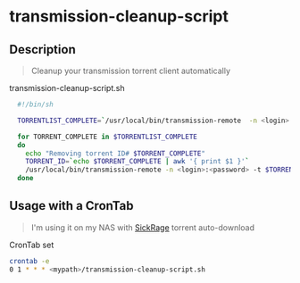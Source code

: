 # transmission-cleanup-script

## Description
> Cleanup your transmission torrent client automatically 

transmission-cleanup-script.sh
```bash
  #!/bin/sh

  TORRENTLIST_COMPLETE=`/usr/local/bin/transmission-remote  -n <login>:<password> -l | grep 100 | grep "Stopped\|Finished\|Idle" | cut -c 1-5 -c 71-`

  for TORRENT_COMPLETE in $TORRENTLIST_COMPLETE
  do
    echo "Removing torrent ID# $TORRENT_COMPLETE"
    TORRENT_ID=`echo $TORRENT_COMPLETE | awk '{ print $1 }'`
    /usr/local/bin/transmission-remote -n <login>:<password> -t $TORRENT_ID -r
  done
```

## Usage with a CronTab
> I'm using it on my NAS with [SickRage](https://github.com/SiCKRAGE/SiCKRAGE) torrent auto-download

CronTab set
```bash
crontab -e
0 1 * * * <mypath>/transmission-cleanup-script.sh
```
